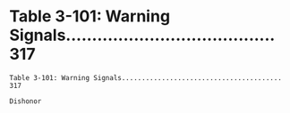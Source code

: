 # Table 3-101: Warning Signals........................................ 317

```
Table 3-101: Warning Signals........................................ 317

Dishonor
```
